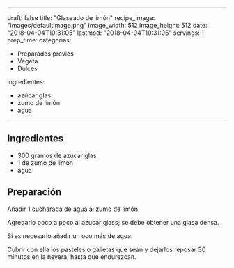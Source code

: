 
---
draft: false
title: "Glaseado de limón"
recipe_image: "images/defaultImage.png"
image_width: 512
image_height: 512
date: "2018-04-04T10:31:05"
lastmod: "2018-04-04T10:31:05"
servings: 1
prep_time: 
categorias:
  - Preparados previos
  - Vegeta
  - Dulces

ingredientes:
  - azúcar glas
  - zumo de limón
  - agua
---

## Ingredientes
- 300 gramos de azúcar glas
- 1  de zumo de limón
- agua

## Preparación
Añadir 1 cucharada de agua al zumo de limón.

Agregarlo poco a poco al azucar glass; se debe obtener una glasa densa.

Si es necesario añadir un oco más de agua.



Cubrir con ella los pasteles o galletas que sean y dejarlos reposar 30 minutos en la nevera, hasta que endurezcan.


